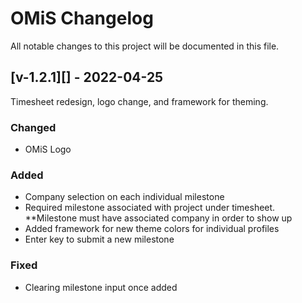 # OMiS Changelog

All notable changes to this project will be documented in this file.

## [v-1.2.1][] - 2022-04-25

Timesheet redesign, logo change, and framework for theming.

### Changed

- OMiS Logo

### Added

- Company selection on each individual milestone
- Required milestone associated with project under timesheet. \*\*Milestone must have associated company in order to show up
- Added framework for new theme colors for individual profiles
- Enter key to submit a new milestone

### Fixed

- Clearing milestone input once added
